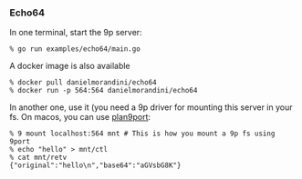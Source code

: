 <!--
SPDX-FileCopyrightText: 2020 jecoz

SPDX-License-Identifier: BSD-3-Clause
-->

### Echo64
In one terminal, start the 9p server:
```
% go run examples/echo64/main.go
```
A docker image is also available
```
% docker pull danielmorandini/echo64
% docker run -p 564:564 danielmorandini/echo64
```

In another one, use it (you need a 9p driver for mounting this server in your fs. On macos, you can use [plan9port](https://9fans.github.io/plan9port/):
```
% 9 mount localhost:564 mnt # This is how you mount a 9p fs using 9port
% echo "hello" > mnt/ctl
% cat mnt/retv
{"original":"hello\n","base64":"aGVsbG8K"}
```
